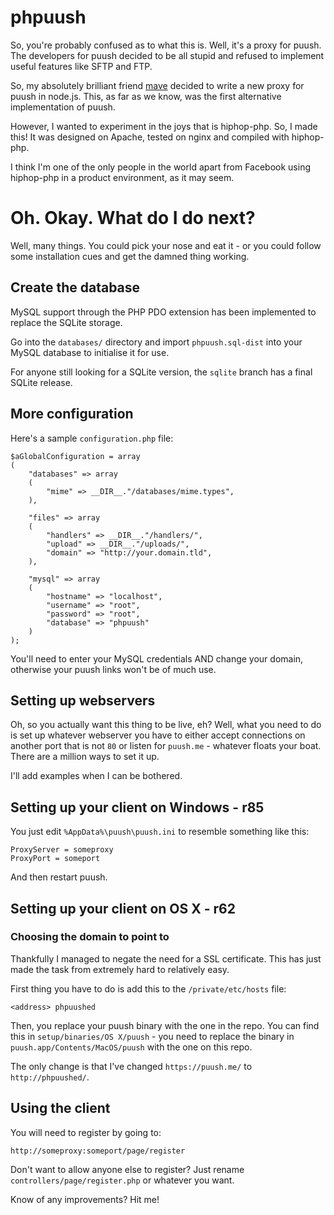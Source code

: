 # phpuush

So, you're probably confused as to what this is. Well, it's a proxy for puush. The developers for puush decided to be all stupid and refused to implement useful features like SFTP and FTP.

So, my absolutely brilliant friend [mave](https://github.com/mave) decided to write a new proxy for puush in node.js. This, as far as we know, was the first alternative implementation of puush.

However, I wanted to experiment in the joys that is hiphop-php. So, I made this! It was designed on Apache, tested on nginx and compiled with hiphop-php.

I think I'm one of the only people in the world apart from Facebook using hiphop-php in a product environment, as it may seem.

# Oh. Okay. What do I do next?

Well, many things. You could pick your nose and eat it - or you could follow some installation cues and get the damned thing working.

## Create the database

MySQL support through the PHP PDO extension has been implemented to replace the SQLite storage. 

Go into the `databases/` directory and import `phpuush.sql-dist` into your MySQL database to initialise it for use.

For anyone still looking for a SQLite version, the `sqlite` branch has a final SQLite release.

## More configuration

Here's a sample `configuration.php` file:

    $aGlobalConfiguration = array
	(
		"databases" => array
		(
			"mime" => __DIR__."/databases/mime.types",
		),
		
		"files" => array
		(
			"handlers" => __DIR__."/handlers/",
			"upload" => __DIR__."/uploads/",
			"domain" => "http://your.domain.tld",
		),
		
		"mysql" => array
		(
			"hostname" => "localhost",
			"username" => "root",
			"password" => "root",
			"database" => "phpuush"
		)
	);

You'll need to enter your MySQL credentials AND change your domain, otherwise your puush links won't be of much use.

## Setting up webservers

Oh, so you actually want this thing to be live, eh? Well, what you need to do is set up whatever webserver you have to either accept connections on another port that is not `80` or listen for `puush.me` - whatever floats your boat. There are a million ways to set it up.

I'll add examples when I can be bothered.

## Setting up your client on Windows - r85

You just edit `%AppData%\puush\puush.ini` to resemble something like this:

    ProxyServer = someproxy
    ProxyPort = someport

And then restart puush.

## Setting up your client on OS X - r62

### Choosing the domain to point to

Thankfully I managed to negate the need for a SSL certificate. This has just made the task from extremely hard to relatively easy.

First thing you have to do is add this to the `/private/etc/hosts` file:

    <address> phpuushed

Then, you replace your puush binary with the one in the repo. You can find this in
`setup/binaries/OS X/puush` - you need to replace the binary in
`puush.app/Contents/MacOS/puush` with the one on this repo.

The only change is that I've changed `https://puush.me/` to `http://phpuushed/`.

## Using the client

You will need to register by going to:

`http://someproxy:someport/page/register`

Don't want to allow anyone else to register? Just rename `controllers/page/register.php` or whatever you want.

Know of any improvements? Hit me!